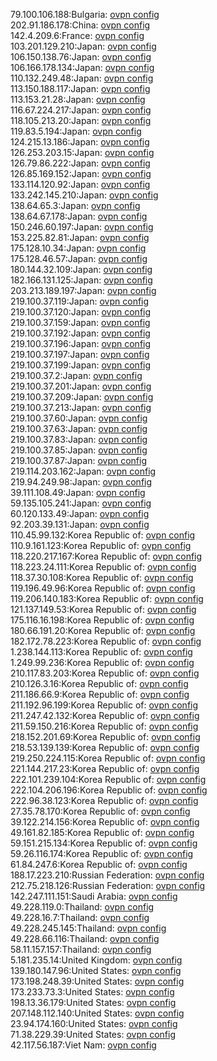79.100.106.188:Bulgaria: [ovpn config](vpn/79_100_106_188.ovpn)  
202.91.186.178:China: [ovpn config](vpn/202_91_186_178.ovpn)  
142.4.209.6:France: [ovpn config](vpn/142_4_209_6.ovpn)  
103.201.129.210:Japan: [ovpn config](vpn/103_201_129_210.ovpn)  
106.150.138.76:Japan: [ovpn config](vpn/106_150_138_76.ovpn)  
106.166.178.134:Japan: [ovpn config](vpn/106_166_178_134.ovpn)  
110.132.249.48:Japan: [ovpn config](vpn/110_132_249_48.ovpn)  
113.150.188.117:Japan: [ovpn config](vpn/113_150_188_117.ovpn)  
113.153.21.28:Japan: [ovpn config](vpn/113_153_21_28.ovpn)  
116.67.224.217:Japan: [ovpn config](vpn/116_67_224_217.ovpn)  
118.105.213.20:Japan: [ovpn config](vpn/118_105_213_20.ovpn)  
119.83.5.194:Japan: [ovpn config](vpn/119_83_5_194.ovpn)  
124.215.13.186:Japan: [ovpn config](vpn/124_215_13_186.ovpn)  
126.253.203.15:Japan: [ovpn config](vpn/126_253_203_15.ovpn)  
126.79.86.222:Japan: [ovpn config](vpn/126_79_86_222.ovpn)  
126.85.169.152:Japan: [ovpn config](vpn/126_85_169_152.ovpn)  
133.114.120.92:Japan: [ovpn config](vpn/133_114_120_92.ovpn)  
133.242.145.210:Japan: [ovpn config](vpn/133_242_145_210.ovpn)  
138.64.65.3:Japan: [ovpn config](vpn/138_64_65_3.ovpn)  
138.64.67.178:Japan: [ovpn config](vpn/138_64_67_178.ovpn)  
150.246.60.197:Japan: [ovpn config](vpn/150_246_60_197.ovpn)  
153.225.82.81:Japan: [ovpn config](vpn/153_225_82_81.ovpn)  
175.128.10.34:Japan: [ovpn config](vpn/175_128_10_34.ovpn)  
175.128.46.57:Japan: [ovpn config](vpn/175_128_46_57.ovpn)  
180.144.32.109:Japan: [ovpn config](vpn/180_144_32_109.ovpn)  
182.166.131.125:Japan: [ovpn config](vpn/182_166_131_125.ovpn)  
203.213.189.197:Japan: [ovpn config](vpn/203_213_189_197.ovpn)  
219.100.37.119:Japan: [ovpn config](vpn/219_100_37_119.ovpn)  
219.100.37.120:Japan: [ovpn config](vpn/219_100_37_120.ovpn)  
219.100.37.159:Japan: [ovpn config](vpn/219_100_37_159.ovpn)  
219.100.37.192:Japan: [ovpn config](vpn/219_100_37_192.ovpn)  
219.100.37.196:Japan: [ovpn config](vpn/219_100_37_196.ovpn)  
219.100.37.197:Japan: [ovpn config](vpn/219_100_37_197.ovpn)  
219.100.37.199:Japan: [ovpn config](vpn/219_100_37_199.ovpn)  
219.100.37.2:Japan: [ovpn config](vpn/219_100_37_2.ovpn)  
219.100.37.201:Japan: [ovpn config](vpn/219_100_37_201.ovpn)  
219.100.37.209:Japan: [ovpn config](vpn/219_100_37_209.ovpn)  
219.100.37.213:Japan: [ovpn config](vpn/219_100_37_213.ovpn)  
219.100.37.60:Japan: [ovpn config](vpn/219_100_37_60.ovpn)  
219.100.37.63:Japan: [ovpn config](vpn/219_100_37_63.ovpn)  
219.100.37.83:Japan: [ovpn config](vpn/219_100_37_83.ovpn)  
219.100.37.85:Japan: [ovpn config](vpn/219_100_37_85.ovpn)  
219.100.37.87:Japan: [ovpn config](vpn/219_100_37_87.ovpn)  
219.114.203.162:Japan: [ovpn config](vpn/219_114_203_162.ovpn)  
219.94.249.98:Japan: [ovpn config](vpn/219_94_249_98.ovpn)  
39.111.108.49:Japan: [ovpn config](vpn/39_111_108_49.ovpn)  
59.135.105.241:Japan: [ovpn config](vpn/59_135_105_241.ovpn)  
60.120.133.49:Japan: [ovpn config](vpn/60_120_133_49.ovpn)  
92.203.39.131:Japan: [ovpn config](vpn/92_203_39_131.ovpn)  
110.45.99.132:Korea Republic of: [ovpn config](vpn/110_45_99_132.ovpn)  
110.9.161.123:Korea Republic of: [ovpn config](vpn/110_9_161_123.ovpn)  
118.220.217.167:Korea Republic of: [ovpn config](vpn/118_220_217_167.ovpn)  
118.223.24.111:Korea Republic of: [ovpn config](vpn/118_223_24_111.ovpn)  
118.37.30.108:Korea Republic of: [ovpn config](vpn/118_37_30_108.ovpn)  
119.196.49.96:Korea Republic of: [ovpn config](vpn/119_196_49_96.ovpn)  
119.206.140.183:Korea Republic of: [ovpn config](vpn/119_206_140_183.ovpn)  
121.137.149.53:Korea Republic of: [ovpn config](vpn/121_137_149_53.ovpn)  
175.116.16.198:Korea Republic of: [ovpn config](vpn/175_116_16_198.ovpn)  
180.66.191.20:Korea Republic of: [ovpn config](vpn/180_66_191_20.ovpn)  
182.172.78.223:Korea Republic of: [ovpn config](vpn/182_172_78_223.ovpn)  
1.238.144.113:Korea Republic of: [ovpn config](vpn/1_238_144_113.ovpn)  
1.249.99.236:Korea Republic of: [ovpn config](vpn/1_249_99_236.ovpn)  
210.117.83.203:Korea Republic of: [ovpn config](vpn/210_117_83_203.ovpn)  
210.126.3.16:Korea Republic of: [ovpn config](vpn/210_126_3_16.ovpn)  
211.186.66.9:Korea Republic of: [ovpn config](vpn/211_186_66_9.ovpn)  
211.192.96.199:Korea Republic of: [ovpn config](vpn/211_192_96_199.ovpn)  
211.247.42.132:Korea Republic of: [ovpn config](vpn/211_247_42_132.ovpn)  
211.59.150.216:Korea Republic of: [ovpn config](vpn/211_59_150_216.ovpn)  
218.152.201.69:Korea Republic of: [ovpn config](vpn/218_152_201_69.ovpn)  
218.53.139.139:Korea Republic of: [ovpn config](vpn/218_53_139_139.ovpn)  
219.250.224.115:Korea Republic of: [ovpn config](vpn/219_250_224_115.ovpn)  
221.144.217.23:Korea Republic of: [ovpn config](vpn/221_144_217_23.ovpn)  
222.101.239.104:Korea Republic of: [ovpn config](vpn/222_101_239_104.ovpn)  
222.104.206.196:Korea Republic of: [ovpn config](vpn/222_104_206_196.ovpn)  
222.96.38.123:Korea Republic of: [ovpn config](vpn/222_96_38_123.ovpn)  
27.35.78.170:Korea Republic of: [ovpn config](vpn/27_35_78_170.ovpn)  
39.122.214.156:Korea Republic of: [ovpn config](vpn/39_122_214_156.ovpn)  
49.161.82.185:Korea Republic of: [ovpn config](vpn/49_161_82_185.ovpn)  
59.151.215.134:Korea Republic of: [ovpn config](vpn/59_151_215_134.ovpn)  
59.26.116.174:Korea Republic of: [ovpn config](vpn/59_26_116_174.ovpn)  
61.84.247.6:Korea Republic of: [ovpn config](vpn/61_84_247_6.ovpn)  
188.17.223.210:Russian Federation: [ovpn config](vpn/188_17_223_210.ovpn)  
212.75.218.126:Russian Federation: [ovpn config](vpn/212_75_218_126.ovpn)  
142.247.111.151:Saudi Arabia: [ovpn config](vpn/142_247_111_151.ovpn)  
49.228.119.0:Thailand: [ovpn config](vpn/49_228_119_0.ovpn)  
49.228.16.7:Thailand: [ovpn config](vpn/49_228_16_7.ovpn)  
49.228.245.145:Thailand: [ovpn config](vpn/49_228_245_145.ovpn)  
49.228.66.116:Thailand: [ovpn config](vpn/49_228_66_116.ovpn)  
58.11.157.157:Thailand: [ovpn config](vpn/58_11_157_157.ovpn)  
5.181.235.14:United Kingdom: [ovpn config](vpn/5_181_235_14.ovpn)  
139.180.147.96:United States: [ovpn config](vpn/139_180_147_96.ovpn)  
173.198.248.39:United States: [ovpn config](vpn/173_198_248_39.ovpn)  
173.233.73.3:United States: [ovpn config](vpn/173_233_73_3.ovpn)  
198.13.36.179:United States: [ovpn config](vpn/198_13_36_179.ovpn)  
207.148.112.140:United States: [ovpn config](vpn/207_148_112_140.ovpn)  
23.94.174.160:United States: [ovpn config](vpn/23_94_174_160.ovpn)  
71.38.229.39:United States: [ovpn config](vpn/71_38_229_39.ovpn)  
42.117.56.187:Viet Nam: [ovpn config](vpn/42_117_56_187.ovpn)  

